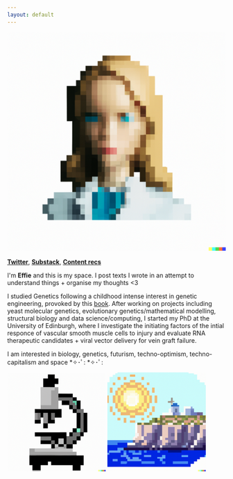 ```yaml
---
layout: default
---
```


![Banner](assets/IMG_5113.PNG)


**[Twitter](http://twitter.com/heffiemetal)**,    **[Substack](http://effieklimi.substack.com)**,    **[Content recs](https://github.com/effieklimi/content-recs)**  


I'm **Effie** and this is my space. I post texts I wrote in an attempt to understand things + organise my thoughts <3

I studied Genetics following a childhood intense interest in genetic engineering, provoked by this [book](https://www.goodreads.com/book/show/6394363-genes-dna). After working on projects including yeast molecular genetics, evolutionary genetics/mathematical modelling, structural biology and data science/computing, I started my PhD at the University of Edinburgh, where I investigate the initiating factors of the intial responce of vascular smooth muscle cells to injury and evaluate RNA therapeutic candidates + viral vector delivery for vein graft failure.

I am interested in biology, genetics, futurism, techno-optimism, techno-capitalism and space *✧･ﾟ: *✧･ﾟ:


<img src="assets/ScreenshotPixelMicroscope.png" width="45%"/> <img src="assets/ScreenshotPixelGreece.png" width="45%"/> 
